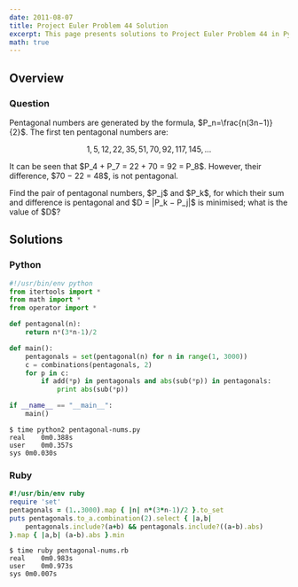 ```yaml
---
date: 2011-08-07
title: Project Euler Problem 44 Solution
excerpt: This page presents solutions to Project Euler Problem 44 in Python and Ruby.
math: true
---
```



## Overview


### Question

<p>
Pentagonal numbers are generated by the formula, $P_n=\frac{n(3n−1)}{2}$. The first ten pentagonal numbers are:
</p>

$$1, 5, 12, 22, 35, 51, 70, 92, 117, 145, \dots$$

<p>
It can be seen that $P_4 + P_7 = 22 + 70 = 92 = P_8$. However, their difference, $70 − 22 = 48$, is not pentagonal.
</p>

<p>
Find the pair of pentagonal numbers, $P_j$ and $P_k$, for which their sum and difference is pentagonal and $D = |P_k − P_j|$ is minimised; what is the value of $D$?
</p>






## Solutions

### Python

```python
#!/usr/bin/env python
from itertools import *
from math import *
from operator import *

def pentagonal(n):
    return n*(3*n-1)/2

def main():
    pentagonals = set(pentagonal(n) for n in range(1, 3000))
    c = combinations(pentagonals, 2)
    for p in c:
        if add(*p) in pentagonals and abs(sub(*p)) in pentagonals:
            print abs(sub(*p))

if __name__ == "__main__":
    main()
```


```
$ time python2 pentagonal-nums.py
real	0m0.388s
user	0m0.357s
sys	0m0.030s
```



### Ruby

```ruby
#!/usr/bin/env ruby
require 'set'
pentagonals = (1..3000).map { |n| n*(3*n-1)/2 }.to_set
puts pentagonals.to_a.combination(2).select { |a,b|
	pentagonals.include?(a+b) && pentagonals.include?((a-b).abs)
}.map { |a,b| (a-b).abs }.min
```


```
$ time ruby pentagonal-nums.rb
real	0m0.983s
user	0m0.973s
sys	0m0.007s
```



